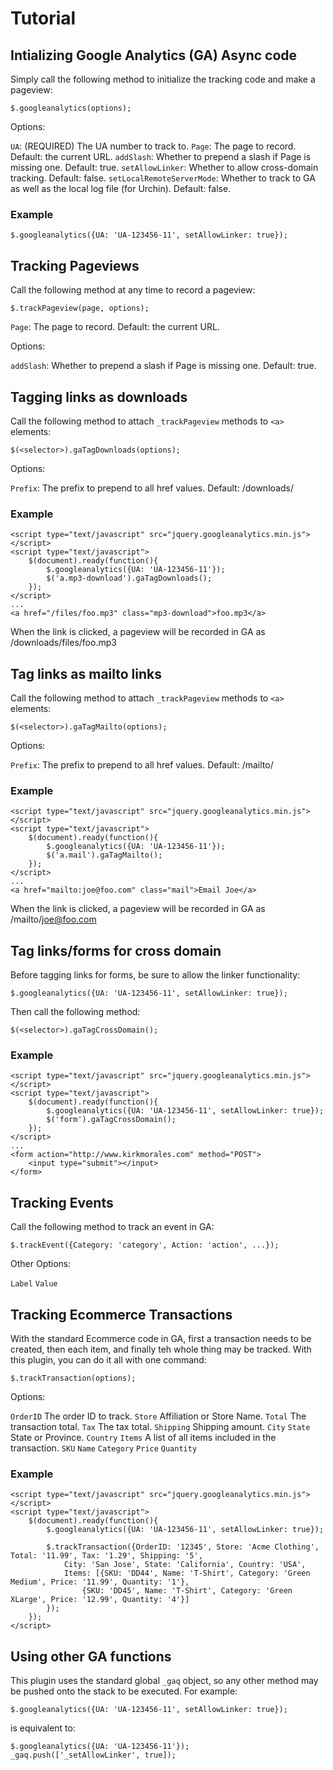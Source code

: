 # Tutorial

## Intializing Google Analytics (GA) Async code

Simply call the following method to initialize the tracking code and make a pageview:

	$.googleanalytics(options);

Options:

`UA`: (REQUIRED) The UA number to track to.
`Page`: The page to record. Default: the current URL.
`addSlash`: Whether to prepend a slash if Page is missing one. Default: true.
`setAllowLinker`: Whether to allow cross-domain tracking. Default: false.
`setLocalRemoteServerMode`: Whether to track to GA as well as the local log file (for Urchin). Default: false.

### Example

	$.googleanalytics({UA: 'UA-123456-11', setAllowLinker: true});

## Tracking Pageviews

Call the following method at any time to record a pageview:

	$.trackPageview(page, options);

`Page`: The page to record. Default: the current URL.

Options:

`addSlash`: Whether to prepend a slash if Page is missing one. Default: true.

## Tagging links as downloads

Call the following method to attach `_trackPageview` methods to `<a>` elements:

	$(<selector>).gaTagDownloads(options);

Options:

`Prefix`: The prefix to prepend to all href values. Default: /downloads/

### Example

	<script type="text/javascript" src="jquery.googleanalytics.min.js"></script>
	<script type="text/javascript">
		$(document).ready(function(){
			$.googleanalytics({UA: 'UA-123456-11'});
			$('a.mp3-download').gaTagDownloads();
		});
	</script>
	...
	<a href="/files/foo.mp3" class="mp3-download">foo.mp3</a>

When the link is clicked, a pageview will be recorded in GA as /downloads/files/foo.mp3

## Tag links as mailto links

Call the following method to attach `_trackPageview` methods to `<a>` elements:

	$(<selector>).gaTagMailto(options);

Options:

`Prefix`: The prefix to prepend to all href values. Default: /mailto/

### Example

	<script type="text/javascript" src="jquery.googleanalytics.min.js"></script>
	<script type="text/javascript">
		$(document).ready(function(){
			$.googleanalytics({UA: 'UA-123456-11'});
			$('a.mail').gaTagMailto();
		});
	</script>
	...
	<a href="mailto:joe@foo.com" class="mail">Email Joe</a>

When the link is clicked, a pageview will be recorded in GA as /mailto/joe@foo.com

## Tag links/forms for cross domain

Before tagging links for forms, be sure to allow the linker functionality:

	$.googleanalytics({UA: 'UA-123456-11', setAllowLinker: true});

Then call the following method:

	$(<selector>).gaTagCrossDomain();

### Example

	<script type="text/javascript" src="jquery.googleanalytics.min.js"></script>
	<script type="text/javascript">
		$(document).ready(function(){
			$.googleanalytics({UA: 'UA-123456-11', setAllowLinker: true});
			$('form').gaTagCrossDomain();
		});
	</script>
	...
	<form action="http://www.kirkmorales.com" method="POST">
		<input type="submit"></input>
	</form>

## Tracking Events

Call the following method to track an event in GA:

	$.trackEvent({Category: 'category', Action: 'action', ...});

Other Options:

`Label`
`Value`

## Tracking Ecommerce Transactions

With the standard Ecommerce code in GA, first a transaction needs to be created, then each item, and finally teh whole thing may be tracked. With this plugin, you can do it all with one command:

	$.trackTransaction(options);

Options:

`OrderID` The order ID to track.
`Store` Affiliation or Store Name.
`Total` The transaction total.
`Tax` The tax total.
`Shipping` Shipping amount.
`City`
`State` State or Province.
`Country`
`Items` A list of all items included in the transaction.
	`SKU`
	`Name`
	`Category`
	`Price`
	`Quantity`

### Example

	<script type="text/javascript" src="jquery.googleanalytics.min.js"></script>
	<script type="text/javascript">
		$(document).ready(function(){
			$.googleanalytics({UA: 'UA-123456-11', setAllowLinker: true});
			
			$.trackTransaction({OrderID: '12345', Store: 'Acme Clothing', Total: '11.99', Tax: '1.29', Shipping: '5', 
				City: 'San Jose', State: 'California', Country: 'USA', 
				Items: [{SKU: 'DD44', Name: 'T-Shirt', Category: 'Green Medium', Price: '11.99', Quantity: '1'},
					{SKU: 'DD45', Name: 'T-Shirt', Category: 'Green XLarge', Price: '12.99', Quantity: '4'}]
			});
		});
	</script>

## Using other GA functions

This plugin uses the standard global `_gaq` object, so any other method may be pushed onto the stack to be executed. For example:

	$.googleanalytics({UA: 'UA-123456-11', setAllowLinker: true});

is equivalent to:

	$.googleanalytics({UA: 'UA-123456-11'});
	_gaq.push(['_setAllowLinker', true]);
